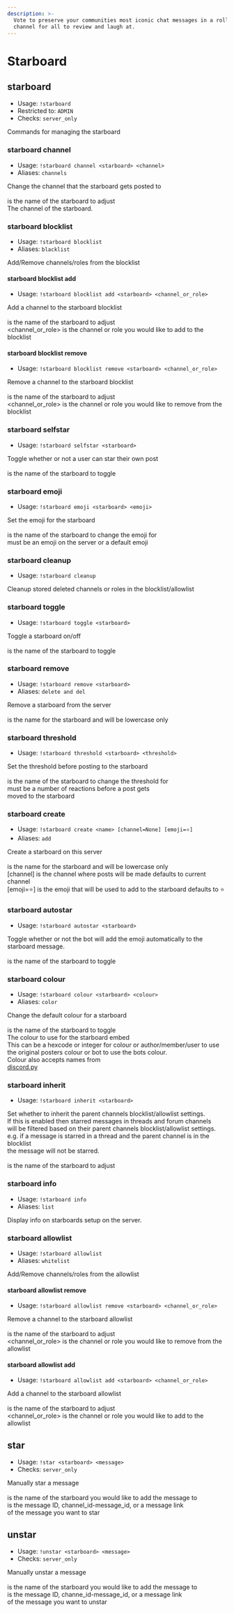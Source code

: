 ```yaml
---
description: >-
  Vote to preserve your communities most iconic chat messages in a rolling
  channel for all to review and laugh at.
---
```


# Starboard

## starboard

* Usage: `!starboard`
* Restricted to: `ADMIN`
* Checks: `server_only`

Commands for managing the starboard

### starboard channel

* Usage: `!starboard channel <starboard> <channel>`
* Aliases: `channels`

Change the channel that the starboard gets posted to\
\
is the name of the starboard to adjust\
The channel of the starboard.

### starboard blocklist

* Usage: `!starboard blocklist`
* Aliases: `blacklist`

Add/Remove channels/roles from the blocklist

#### starboard blocklist add

* Usage: `!starboard blocklist add <starboard> <channel_or_role>`

Add a channel to the starboard blocklist\
\
is the name of the starboard to adjust\
\<channel\_or\_role> is the channel or role you would like to add to the blocklist

#### starboard blocklist remove

* Usage: `!starboard blocklist remove <starboard> <channel_or_role>`

Remove a channel to the starboard blocklist\
\
is the name of the starboard to adjust\
\<channel\_or\_role> is the channel or role you would like to remove from the blocklist

### starboard selfstar

* Usage: `!starboard selfstar <starboard>`

Toggle whether or not a user can star their own post\
\
is the name of the starboard to toggle

### starboard emoji

* Usage: `!starboard emoji <starboard> <emoji>`

Set the emoji for the starboard\
\
is the name of the starboard to change the emoji for\
must be an emoji on the server or a default emoji

### starboard cleanup

* Usage: `!starboard cleanup`

Cleanup stored deleted channels or roles in the blocklist/allowlist

### starboard toggle

* Usage: `!starboard toggle <starboard>`

Toggle a starboard on/off\
\
is the name of the starboard to toggle

### starboard remove

* Usage: `!starboard remove <starboard>`
* Aliases: `delete and del`

Remove a starboard from the server\
\
is the name for the starboard and will be lowercase only

### starboard threshold

* Usage: `!starboard threshold <starboard> <threshold>`

Set the threshold before posting to the starboard\
\
is the name of the starboard to change the threshold for\
must be a number of reactions before a post gets\
moved to the starboard

### starboard create

* Usage: `!starboard create <name> [channel=None] [emoji=⭐]`
* Aliases: `add`

Create a starboard on this server\
\
is the name for the starboard and will be lowercase only\
\[channel] is the channel where posts will be made defaults to current channel\
\[emoji=⭐] is the emoji that will be used to add to the starboard defaults to ⭐

### starboard autostar

* Usage: `!starboard autostar <starboard>`

Toggle whether or not the bot will add the emoji automatically to the starboard message.\
\
is the name of the starboard to toggle

### starboard colour

* Usage: `!starboard colour <starboard> <colour>`
* Aliases: `color`

Change the default colour for a starboard\
\
is the name of the starboard to toggle\
The colour to use for the starboard embed\
This can be a hexcode or integer for colour or author/member/user to use\
the original posters colour or bot to use the bots colour.\
Colour also accepts names from\
[discord.py](https://discordpy.readthedocs.io/en/latest/api.html#colour)

### starboard inherit

* Usage: `!starboard inherit <starboard>`

Set whether to inherit the parent channels blocklist/allowlist settings.\
If this is enabled then starred messages in threads and forum channels\
will be filtered based on their parent channels blocklist/allowlist settings.\
e.g. if a message is starred in a thread and the parent channel is in the blocklist\
the message will not be starred.\
\
is the name of the starboard to adjust

### starboard info

* Usage: `!starboard info`
* Aliases: `list`

Display info on starboards setup on the server.

### starboard allowlist

* Usage: `!starboard allowlist`
* Aliases: `whitelist`

Add/Remove channels/roles from the allowlist

#### starboard allowlist remove

* Usage: `!starboard allowlist remove <starboard> <channel_or_role>`

Remove a channel to the starboard allowlist\
\
is the name of the starboard to adjust\
\<channel\_or\_role> is the channel or role you would like to remove from the allowlist

#### starboard allowlist add

* Usage: `!starboard allowlist add <starboard> <channel_or_role>`

Add a channel to the starboard allowlist\
\
is the name of the starboard to adjust\
\<channel\_or\_role> is the channel or role you would like to add to the allowlist

## star

* Usage: `!star <starboard> <message>`
* Checks: `server_only`

Manually star a message\
\
is the name of the starboard you would like to add the message to\
is the message ID, channel\_id-message\_id, or a message link\
of the message you want to star

## unstar

* Usage: `!unstar <starboard> <message>`
* Checks: `server_only`

Manually unstar a message\
\
is the name of the starboard you would like to add the message to\
is the message ID, channe\_id-message\_id, or a message link\
of the message you want to unstar
